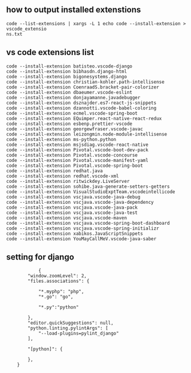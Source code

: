 ## how to output installed extenstions

    code --list-extensions | xargs -L 1 echo code --install-extension > vscode_extensio
    ns.txt

## vs code extensions list

    code --install-extension batisteo.vscode-django
    code --install-extension bibhasdn.django-html
    code --install-extension bigonesystems.django
    code --install-extension christian-kohler.path-intellisense
    code --install-extension CoenraadS.bracket-pair-colorizer
    code --install-extension dbaeumer.vscode-eslint
    code --install-extension donjayamanne.javadebugger
    code --install-extension dsznajder.es7-react-js-snippets
    code --install-extension dzannotti.vscode-babel-coloring
    code --install-extension ecmel.vscode-spring-boot
    code --install-extension EQuimper.react-native-react-redux
    code --install-extension esbenp.prettier-vscode
    code --install-extension georgewfraser.vscode-javac
    code --install-extension leizongmin.node-module-intellisense
    code --install-extension ms-python.python
    code --install-extension msjsdiag.vscode-react-native
    code --install-extension Pivotal.vscode-boot-dev-pack
    code --install-extension Pivotal.vscode-concourse
    code --install-extension Pivotal.vscode-manifest-yaml
    code --install-extension Pivotal.vscode-spring-boot
    code --install-extension redhat.java
    code --install-extension redhat.vscode-xml
    code --install-extension ritwickdey.LiveServer
    code --install-extension sohibe.java-generate-setters-getters
    code --install-extension VisualStudioExptTeam.vscodeintellicode
    code --install-extension vscjava.vscode-java-debug
    code --install-extension vscjava.vscode-java-dependency
    code --install-extension vscjava.vscode-java-pack
    code --install-extension vscjava.vscode-java-test
    code --install-extension vscjava.vscode-maven
    code --install-extension vscjava.vscode-spring-boot-dashboard
    code --install-extension vscjava.vscode-spring-initializr
    code --install-extension xabikos.JavaScriptSnippets
    code --install-extension YouMayCallMeV.vscode-java-saber


## setting for django 

                {
            "window.zoomLevel": 2,
            "files.associations": {

                "*.myphp": "php",
                "*.go": "go",
            
                "*.py":"python"
            
            },
            "editor.quickSuggestions": null,
            "python.linting.pylintArgs": [
                "--load-plugins=pylint_django"
            ],

            "[python]": {

            },
        }